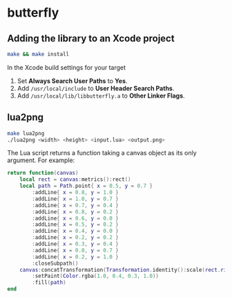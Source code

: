 # butterfly

## Adding the library to an Xcode project

```sh
make && make install
```

In the Xcode build settings for your target

1. Set **Always Search User Paths** to **Yes**.
2. Add `/usr/local/include` to **User Header Search Paths**.
3. Add `/usr/local/lib/libbutterfly.a` to **Other Linker Flags**.

## lua2png

```sh
make lua2png
./lua2png <width> <height> <input.lua> <output.png>
```

The Lua script returns a function taking a canvas object as its only argument. For example:

```lua
return function(canvas)
    local rect = canvas:metrics():rect()
    local path = Path.point{ x = 0.5, y = 0.7 }
        :addLine{ x = 0.8, y = 1.0 }
        :addLine{ x = 1.0, y = 0.7 }
        :addLine{ x = 0.7, y = 0.4 }
        :addLine{ x = 0.8, y = 0.2 }
        :addLine{ x = 0.6, y = 0.0 }
        :addLine{ x = 0.5, y = 0.2 }
        :addLine{ x = 0.4, y = 0.0 }
        :addLine{ x = 0.2, y = 0.2 }
        :addLine{ x = 0.3, y = 0.4 }
        :addLine{ x = 0.0, y = 0.7 }
        :addLine{ x = 0.2, y = 1.0 }
        :closeSubpath()
    canvas:concatTransformation(Transformation.identity():scale(rect.right - rect.left))
        :setPaint(Color.rgba(1.0, 0.4, 0.3, 1.0))
        :fill(path)
end
```
